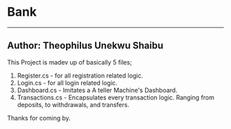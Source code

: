 # Bank
------------
Author: Theophilus Unekwu Shaibu
--------------------------------
This Project is madev up of basically 5 files;

1. Register.cs - for all registration related logic.
2. Login.cs - for all login related logic.
3. Dashboard.cs - Imitates a A teller Machine's Dashboard.
4. Transactions.cs - Encapsulates every transaction logic. Ranging from deposits, to withdrawals, and transfers.


Thanks for coming by.
